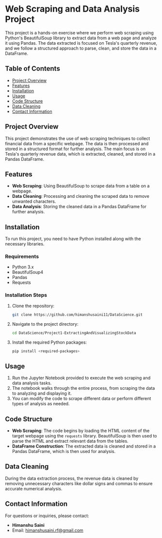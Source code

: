 # Web Scraping and Data Analysis Project

This project is a hands-on exercise where we perform web scraping using Python's BeautifulSoup library to extract data from a web page and analyze it using Pandas. The data extracted is focused on Tesla's quarterly revenue, and we follow a structured approach to parse, clean, and store the data in a DataFrame.

## Table of Contents

- [Project Overview](#project-overview)
- [Features](#features)
- [Installation](#installation)
- [Usage](#usage)
- [Code Structure](#code-structure)
- [Data Cleaning](#data-cleaning)
- [Contact Information](#contact-information)

## Project Overview

This project demonstrates the use of web scraping techniques to collect financial data from a specific webpage. The data is then processed and stored in a structured format for further analysis. The main focus is on Tesla's quarterly revenue data, which is extracted, cleaned, and stored in a Pandas DataFrame.

## Features

- **Web Scraping**: Using BeautifulSoup to scrape data from a table on a webpage.
- **Data Cleaning**: Processing and cleaning the scraped data to remove unwanted characters.
- **Data Analysis**: Storing the cleaned data in a Pandas DataFrame for further analysis.

## Installation

To run this project, you need to have Python installed along with the necessary libraries.

### Requirements

- Python 3.x
- BeautifulSoup4
- Pandas
- Requests

### Installation Steps

1. Clone the repository:
    ```bash
    git clone https://github.com/himanshusaini11/DataScience.git
    ```
2. Navigate to the project directory:
    ```bash
    cd DataScience/Project1-ExtractingAndVisualizingStockData
    ```
3. Install the required Python packages:
    ```bash
    pip install <required-packages>
    ```

## Usage

1. Run the Jupyter Notebook provided to execute the web scraping and data analysis tasks.
2. The notebook walks through the entire process, from scraping the data to analyzing and displaying it.
3. You can modify the code to scrape different data or perform different types of analysis as needed.

## Code Structure

- **Web Scraping**: The code begins by loading the HTML content of the target webpage using the `requests` library. BeautifulSoup is then used to parse the HTML and extract relevant data from the tables.
- **DataFrame Construction**: The extracted data is cleaned and stored in a Pandas DataFrame, which is then used for analysis.

## Data Cleaning

During the data extraction process, the revenue data is cleaned by removing unnecessary characters like dollar signs and commas to ensure accurate numerical analysis.

## Contact Information

For questions or inquiries, please contact:

- **Himanshu Saini**
- Email: himanshusaini.rf@gmail.com
